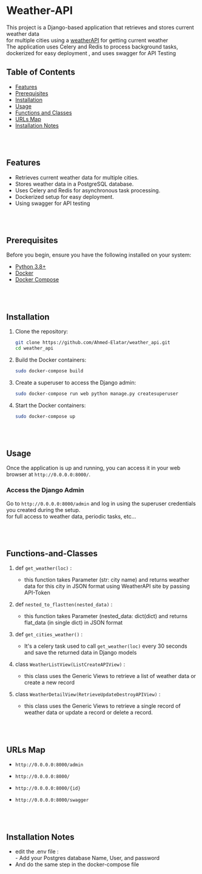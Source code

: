 # Weather-API


This project is a Django-based application that retrieves and stores current weather data <br/>
for multiple cities using a [weatherAPI](https://www.weatherapi.com/) for getting current weather <br/>
The application uses Celery and Redis to process background tasks,<br/>
dockerized for easy deployment , and uses swagger for API Testing 




## Table of Contents

- [Features](#features)
- [Prerequisites](#prerequisites)
- [Installation](#installation)
- [Usage](#usage)
- [Functions and Classes](#functions-and-classes)
- [URLs Map](#urls-map)
- [Installation Notes](#installation-notes)

<br/><br/>
## Features

- Retrieves current weather data for multiple cities.
- Stores weather data in a PostgreSQL database.
- Uses Celery and Redis for asynchronous task processing.
- Dockerized setup for easy deployment.
- Using swagger for API testing

<br/><br/>



## Prerequisites

Before you begin, ensure you have the following installed on your system:

- [Python 3.8+](https://www.python.org/downloads)
- [Docker](https://www.docker.com/get-started/)
- [Docker Compose](https://docs.docker.com/compose/install/)

<br/><br/>

## Installation

1. Clone the repository:
    ```bash
    git clone https://github.com/Ahmed-Elatar/weather_api.git
    cd weather_api
    ```

2. Build the Docker containers:
    ```bash
    sudo docker-compose build
    ```
    
3. Create a superuser to access the Django admin:
    ```bash
    sudo docker-compose run web python manage.py createsuperuser
    ```

4. Start the Docker containers:
    ```bash
    sudo docker-compose up
    ```

<br/><br/>
## Usage

Once the application is up and running, you can access it in your web browser at `http://0.0.0.0:8000/`. <br/> 

### Access the Django Admin

Go to `http://0.0.0.0:8000/admin` and log in using the superuser credentials you created during the setup. <br/>
for full access to weather data, periodic tasks, etc...

<br/><br/>
## Functions-and-Classes


1. def `get_weather(loc)` : <br/>
    - this function takes Parameter (str: city name) and returns weather data for this city in JSON format using WeatherAPI site by passing API-Token 
2. def `nested_to_flastten(nested_data)` : <br/>
    - this function takes Parameter (nested_data: dict(dict) and returns flat_data (in single dict) in JSON format  
3. def `get_cities_weather()` : <br/>
    - It's a celery task used to call `get_weather(loc)` every 30 seconds and save the returned data in Django models
 
4. class `WeatherListView(ListCreateAPIView)` : <br/>
    - this class uses the Generic Views to retrieve a list of weather data or create a new record
      
5. class `WeatherDetailView(RetrieveUpdateDestroyAPIView)` : <br/>
    - this class uses the Generic Views to retrieve a single record of weather data or update a record or delete a record.

<br/><br/>
##  URLs Map

- `http://0.0.0.0:8000/admin`

- `http://0.0.0.0:8000/`

- `http://0.0.0.0:8000/{id}`

-  `http://0.0.0.0:8000/swagger`




<br/><br/>
## Installation Notes

- edit the .env file : <br/>
      - Add your Postgres database Name, User, and password
- And do the same step in the docker-compose file
   
